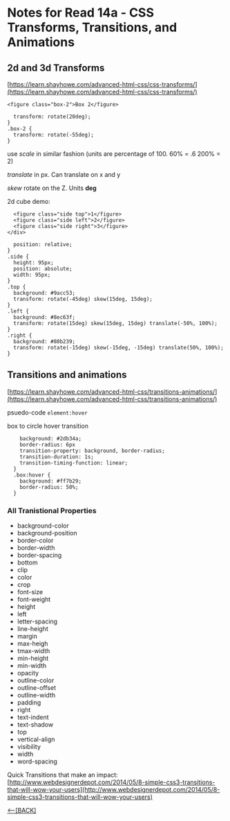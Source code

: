 # Notes for Read 14a - CSS Transforms, Transitions, and Animations

## 2d and 3d Transforms
[https://learn.shayhowe.com/advanced-html-css/css-transforms/](https://learn.shayhowe.com/advanced-html-css/css-transforms/)

```<figure class="box-1">Box 1</figure>
<figure class="box-2">Box 2</figure>
```

```.box-1 {
  transform: rotate(20deg);
}
.box-2 {
  transform: rotate(-55deg);
}
```

use *scale* in similar fashion (units are percentage of 100.  60% = .6 200% = 2)

*translate* in px.  Can translate on x and y

*skew* rotate on the Z.  Units **deg**

2d cube demo:

```<div class="cube">
  <figure class="side top">1</figure>
  <figure class="side left">2</figure>
  <figure class="side right">3</figure>
</div>
```

```.cube {
  position: relative;
}
.side {
  height: 95px;
  position: absolute;
  width: 95px;
}
.top {
  background: #9acc53;
  transform: rotate(-45deg) skew(15deg, 15deg);
}
.left {
  background: #8ec63f;
  transform: rotate(15deg) skew(15deg, 15deg) translate(-50%, 100%);
}
.right {
  background: #80b239;
  transform: rotate(-15deg) skew(-15deg, -15deg) translate(50%, 100%);
}
```

## Transitions and animations

[https://learn.shayhowe.com/advanced-html-css/transitions-animations/](https://learn.shayhowe.com/advanced-html-css/transitions-animations/)

psuedo-code ```element:hover```

box to circle hover transition

```.box {
    background: #2db34a;
    border-radius: 6px
    transition-property: background, border-radius;
    transition-duration: 1s;
    transition-timing-function: linear;
  }
  .box:hover {
    background: #ff7b29;
    border-radius: 50%;
  }
```

### All Tranistional Properties

+ background-color
+ background-position
+ border-color
+ border-width
+ border-spacing
+ bottom
+ clip
+ color
+ crop
+ font-size
+ font-weight
+ height
+ left
+ letter-spacing
+ line-height
+ margin
+ max-heigh
+ tmax-width
+ min-height
+ min-width
+ opacity
+ outline-color
+ outline-offset
+ outline-width
+ padding
+ right
+ text-indent
+ text-shadow
+ top
+ vertical-align
+ visibility
+ width
+ word-spacing

Quick Transitions that make an impact:
[http://www.webdesignerdepot.com/2014/05/8-simple-css3-transitions-that-will-wow-your-users](http://www.webdesignerdepot.com/2014/05/8-simple-css3-transitions-that-will-wow-your-users)

[&lt;--&#91;BACK&#93;](README.md)
